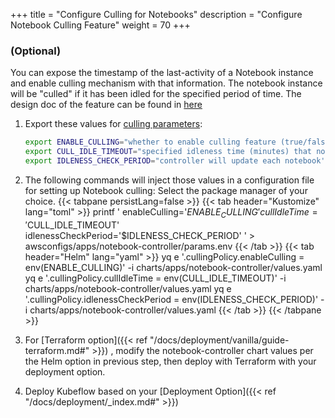 +++
title = "Configure Culling for Notebooks"
description = "Configure Notebook Culling Feature"
weight = 70
+++

### (Optional) 
You can expose the timestamp of the last-activity of a Notebook instance and enable culling mechanism with that information. The notebook instance will be "culled" if it has been idled for the specified period of time. The design doc of the feature can be found in [here](https://github.com/kubeflow/kubeflow/blob/master/components/proposals/20220121-jupyter-notebook-idleness.md)

1. Export these values for [culling parameters](https://github.com/kubeflow/kubeflow/blob/master/components/proposals/20220121-jupyter-notebook-idleness.md#api-changes):
    ```bash
    export ENABLE_CULLING="whether to enable culling feature (true/false)"
    export CULL_IDLE_TIMEOUT="specified idleness time (minutes) that notebook instance to be culled since last activity"
    export IDLENESS_CHECK_PERIOD="controller will update each notebook's LAST_ACTIVITY_ANNOTATION every IDLENESS_CHECK_PERIOD (minutes)"
    ```

1. The following commands will inject those values in a configuration file for setting up Notebook culling:
    Select the package manager of your choice.
    {{< tabpane persistLang=false >}}
    {{< tab header="Kustomize" lang="toml" >}}
printf '
enableCulling='$ENABLE_CULLING'
cullIdleTime='$CULL_IDLE_TIMEOUT'
idlenessCheckPeriod='$IDLENESS_CHECK_PERIOD'
' > awsconfigs/apps/notebook-controller/params.env
    {{< /tab >}}
    {{< tab header="Helm" lang="yaml" >}}
yq e '.cullingPolicy.enableCulling = env(ENABLE_CULLING)' -i charts/apps/notebook-controller/values.yaml
yq e '.cullingPolicy.cullIdleTime = env(CULL_IDLE_TIMEOUT)' -i charts/apps/notebook-controller/values.yaml
yq e '.cullingPolicy.idlenessCheckPeriod = env(IDLENESS_CHECK_PERIOD)' -i charts/apps/notebook-controller/values.yaml
    {{< /tab >}}
    {{< /tabpane >}}
1. For [Terraform option]({{< ref "/docs/deployment/vanilla/guide-terraform.md#" >}}) , modify the notebook-controller chart values per the Helm option in previous step, then deploy with Terraform with your deployment option.

1. Deploy Kubeflow based on your [Deployment Option]({{< ref "/docs/deployment/_index.md#" >}})
